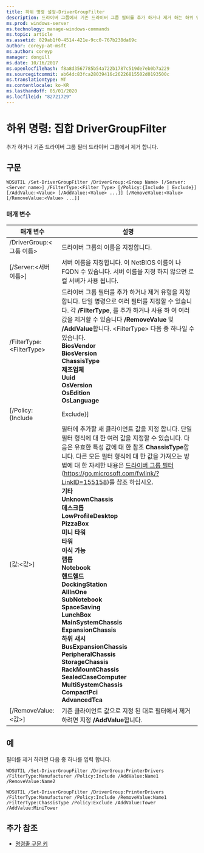 ```yaml
---
title: 하위 명령 설정-DriverGroupFilter
description: 드라이버 그룹에서 기존 드라이버 그룹 필터를 추가 하거나 제거 하는 하위 명령 집합-DriverGroupFilter에 대 한 참조 항목입니다.
ms.prod: windows-server
ms.technology: manage-windows-commands
ms.topic: article
ms.assetid: 829ab1f0-4514-421e-9cc0-767b238da69c
author: coreyp-at-msft
ms.author: coreyp
manager: dongill
ms.date: 10/16/2017
ms.openlocfilehash: f8a8d3567785b54a722b1787c519de7eb0b7a229
ms.sourcegitcommit: ab64dc83fca28039416c26226815502d0193500c
ms.translationtype: MT
ms.contentlocale: ko-KR
ms.lasthandoff: 05/01/2020
ms.locfileid: "82721729"
---
```

# <a name="subcommand-set-drivergroupfilter"></a>하위 명령: 집합 DriverGroupFilter

추가 하거나 기존 드라이버 그룹 필터 드라이버 그룹에서 제거 합니다.

## <a name="syntax"></a>구문

```
WDSUTIL /Set-DriverGroupFilter /DriverGroup:<Group Name> [/Server:<Server name>] /FilterType:<Filter Type> [/Policy:{Include | Exclude}] [/AddValue:<Value> [/AddValue:<Value> ...]] [/RemoveValue:<Value> [/RemoveValue:<Value> ...]]
```

### <a name="parameters"></a>매개 변수

|         매개 변수          |                                                                                                                                                                                                                                                                                                                                                                                                                                                                               설명                                                                                                                                                                                                                                                                                                                                                                                                                                                                               |
|----------------------------|-------------------------------------------------------------------------------------------------------------------------------------------------------------------------------------------------------------------------------------------------------------------------------------------------------------------------------------------------------------------------------------------------------------------------------------------------------------------------------------------------------------------------------------------------------------------------------------------------------------------------------------------------------------------------------------------------------------------------------------------------------------------------------------------------------------------------------------------------------------------------------------------------------------------------------------------------------------------------|
| /DriverGroup:\<그룹 이름> |                                                                                                                                                                                                                                                                                                                                                                                                                                                                 드라이버 그룹의 이름을 지정합니다.                                                                                                                                                                                                                                                                                                                                                                                                                                                                 |
|  [/Server:\<서버 이름>]  |                                                                                                                                                                                                                                                                                                                                                                                                                서버 이름을 지정합니다. 이 NetBIOS 이름이 나 FQDN 수 있습니다. 서버 이름을 지정 하지 않으면 로컬 서버가 사용 됩니다.                                                                                                                                                                                                                                                                                                                                                                                                                 |
| /FilterType:\<FilterType>  |                                                                                                                                                                                                                                                                       드라이버 그룹 필터를 추가 하거나 제거 유형을 지정 합니다. 단일 명령으로 여러 필터를 지정할 수 있습니다. 각 **/FilterType**, 를 추가 하거나 사용 하 여 여러 값을 제거할 수 있습니다 **/RemoveValue** 및 **/AddValue**합니다. \<FilterType> 다음 중 하나일 수 있습니다.</br>**BiosVendor**</br>**BiosVersion**</br>**ChassisType**</br>**제조업체**</br>**Uuid**</br>**OsVersion**</br>**OsEdition**</br>**OsLanguage**                                                                                                                                                                                                                                                                        |
|     [/Policy: {Include      |                                                                                                                                                                                                                                                                                                                                                                                                                                                                                Exclude}]                                                                                                                                                                                                                                                                                                                                                                                                                                                                                |
|    [값:\<값>]    | 필터에 추가할 새 클라이언트 값을 지정 합니다. 단일 필터 형식에 대 한 여러 값을 지정할 수 있습니다. 다음은 유효한 특성 값에 대 한 참조 **ChassisType**합니다. 다른 모든 필터 형식에 대 한 값을 가져오는 방법에 대 한 자세한 내용은 [드라이버 그룹 필터](https://go.microsoft.com/fwlink/?LinkID=155158) (<https://go.microsoft.com/fwlink/?LinkID=155158>)를 참조 하십시오.</br>**기타**</br>**UnknownChassis**</br>**데스크톱**</br>**LowProfileDesktop**</br>**PizzaBox**</br>**미니 타워**</br>**타워**</br>**이식 가능**</br>**랩톱**</br>**Notebook**</br>**핸드헬드**</br>**DockingStation**</br>**AllInOne**</br>**SubNotebook**</br>**SpaceSaving**</br>**LunchBox**</br>**MainSystemChassis**</br>**ExpansionChassis**</br>**하위 섀시**</br>**BusExpansionChassis**</br>**PeripheralChassis**</br>**StorageChassis**</br>**RackMountChassis**</br>**SealedCaseComputer**</br>**MultiSystemChassis**</br>**CompactPci**</br>**AdvancedTca** |
|  [/RemoveValue:\<값>]   |                                                                                                                                                                                                                                                                                                                                                                                                                                     기존 클라이언트 값으로 지정 된 대로 필터에서 제거 하려면 지정 **/AddValue**합니다.                                                                                                                                                                                                                                                                                                                                                                                                                                      |

## <a name="examples"></a>예

필터를 제거 하려면 다음 중 하나를 입력 합니다.
```
WDSUTIL /Set-DriverGroupFilter /DriverGroup:PrinterDrivers /FilterType:Manufacturer /Policy:Include /AddValue:Name1 /RemoveValue:Name2
```
```
WDSUTIL /Set-DriverGroupFilter /DriverGroup:PrinterDrivers /FilterType:Manufacturer /Policy:Include /RemoveValue:Name1 /FilterType:ChassisType /Policy:Exclude /AddValue:Tower /AddValue:MiniTower
```

## <a name="additional-references"></a>추가 참조

- [명령줄 구문 키](command-line-syntax-key.md)